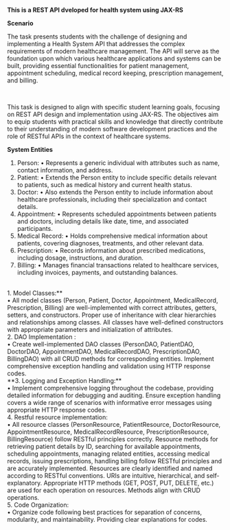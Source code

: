 **This is a REST API dveloped for health system using JAX-RS** <br>

**Scenario**
 <p> The task presents students with the challenge of designing and implementing a
Health System API that addresses the complex requirements of modern healthcare
management. The API will serve as the foundation upon which various healthcare
applications and systems can be built, providing essential functionalities for patient
management, appointment scheduling, medical record keeping, prescription management,
and billing. </p> <br>
</p> This task is designed to align with specific student learning goals, focusing on
REST API design and implementation using JAX-RS. The objectives aim to equip students
with practical skills and knowledge that directly contribute to their understanding of
modern software development practices and the role of RESTful APIs in the context of
healthcare systems. </p>

**System Entities**
1. Person:
• Represents a generic individual with attributes such as name, contact
information, and address. <br>
2. Patient:
• Extends the Person entity to include specific details relevant to patients, such as
medical history and current health status. <br>
3. Doctor:
• Also extends the Person entity to include information about healthcare
professionals, including their specialization and contact details. <br>
4. Appointment:
• Represents scheduled appointments between patients and doctors, including
details like date, time, and associated participants. <br>
5. Medical Record:
• Holds comprehensive medical information about patients, covering diagnoses,
treatments, and other relevant data. <br>
6. Prescription:
• Records information about prescribed medications, including dosage,
instructions, and duration. <br>
7. Billing:
• Manages financial transactions related to healthcare services, including
invoices, payments, and outstanding balances. <br>

<br>
1. Model Classes:** <br>
• All model classes (Person, Patient, Doctor, Appointment, MedicalRecord,
Prescription, Billing) are well-implemented with correct attributes, getters,
setters, and constructors. Proper use of inheritance with clear hierarchies and
relationships among classes. All classes have well-defined constructors with
appropriate parameters and initialization of attributes. <br>
2. DAO Implementation : <br>
• Create well-implemented DAO classes (PersonDAO, PatientDAO, DoctorDAO,
AppointmentDAO, MedicalRecordDAO, PrescriptionDAO, BillingDAO) with all
CRUD methods for corresponding entities. Implement comprehensive
exception handling and validation using HTTP response codes. <br>
**3. Logging and Exception Handling:** <br>
• Implement comprehensive logging throughout the codebase, providing detailed
information for debugging and auditing. Ensure exception handling covers a
wide range of scenarios with informative error messages using appropriate
HTTP response codes. <br>
4. Restful resource implementation: <br>
• All resource classes (PersonResource, PatientResource, DoctorResource,
AppointmentResource, MedicalRecordResource, PrescriptionResource,
BillingResource) follow RESTful principles correctly. Resource methods for
retrieving patient details by ID, searching for available appointments,
scheduling appointments, managing related entities, accessing medical records,
issuing prescriptions, handling billing follow RESTful principles and are
accurately implemented. Resources are clearly identified and named according
to RESTful conventions. URIs are intuitive, hierarchical, and self-explanatory.
Appropriate HTTP methods (GET, POST, PUT, DELETE, etc.) are used for each
operation on resources. Methods align with CRUD operations. <br>
5. Code Organization: <br>
• Organize code following best practices for separation of concerns, modularity,
and maintainability. Providing clear explanations for codes. <br>
